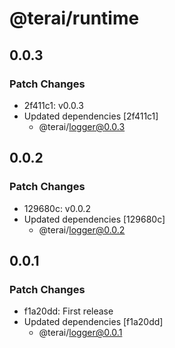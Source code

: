 # @terai/runtime

## 0.0.3

### Patch Changes

- 2f411c1: v0.0.3
- Updated dependencies [2f411c1]
  - @terai/logger@0.0.3

## 0.0.2

### Patch Changes

- 129680c: v0.0.2
- Updated dependencies [129680c]
  - @terai/logger@0.0.2

## 0.0.1

### Patch Changes

- f1a20dd: First release
- Updated dependencies [f1a20dd]
  - @terai/logger@0.0.1
